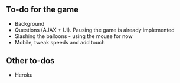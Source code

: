 ## To-do for the game
+ Background
+ Questions (AJAX + UI). Pausing the game is already implemented
+ Slashing the balloons - using the mouse for now
+ Mobile, tweak speeds and add touch

## Other to-dos
+ Heroku

